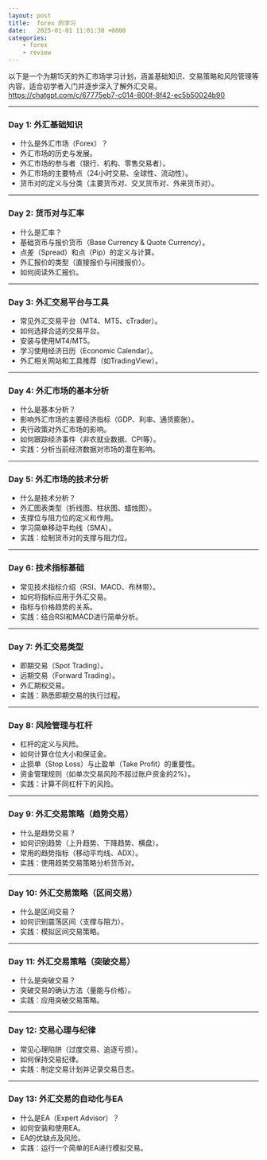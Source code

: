 ```yaml
---
layout: post
title:  forex 的学习
date:   2025-01-01 11:01:30 +0800
categories: 
    - forex
    - review
---
```


以下是一个为期15天的外汇市场学习计划，涵盖基础知识、交易策略和风险管理等内容，适合初学者入门并逐步深入了解外汇交易。
https://chatgpt.com/c/67775eb7-c014-800f-8f42-ec5b50024b90

---

### **Day 1: 外汇基础知识**
- 什么是外汇市场（Forex）？
- 外汇市场的历史与发展。
- 外汇市场的参与者（银行、机构、零售交易者）。
- 外汇市场的主要特点（24小时交易、全球性、流动性）。
- 货币对的定义与分类（主要货币对、交叉货币对、外来货币对）。

---

### **Day 2: 货币对与汇率**
- 什么是汇率？
- 基础货币与报价货币（Base Currency & Quote Currency）。
- 点差（Spread）和点（Pip）的定义与计算。
- 外汇报价的类型（直接报价与间接报价）。
- 如何阅读外汇报价。

---

### **Day 3: 外汇交易平台与工具**
- 常见外汇交易平台（MT4、MT5、cTrader）。
- 如何选择合适的交易平台。
- 安装与使用MT4/MT5。
- 学习使用经济日历（Economic Calendar）。
- 外汇相关网站和工具推荐（如TradingView）。

---

### **Day 4: 外汇市场的基本分析**
- 什么是基本分析？
- 影响外汇市场的主要经济指标（GDP、利率、通货膨胀）。
- 央行政策对外汇市场的影响。
- 如何跟踪经济事件（非农就业数据、CPI等）。
- 实践：分析当前经济数据对市场的潜在影响。

---

### **Day 5: 外汇市场的技术分析**
- 什么是技术分析？
- 外汇图表类型（折线图、柱状图、蜡烛图）。
- 支撑位与阻力位的定义和作用。
- 学习简单移动平均线（SMA）。
- 实践：绘制货币对的支撑与阻力位。

---

### **Day 6: 技术指标基础**
- 常见技术指标介绍（RSI、MACD、布林带）。
- 如何将指标应用于外汇交易。
- 指标与价格趋势的关系。
- 实践：结合RSI和MACD进行简单分析。

---

### **Day 7: 外汇交易类型**
- 即期交易（Spot Trading）。
- 远期交易（Forward Trading）。
- 外汇期权交易。
- 实践：熟悉即期交易的执行过程。

---

### **Day 8: 风险管理与杠杆**
- 杠杆的定义与风险。
- 如何计算仓位大小和保证金。
- 止损单（Stop Loss）与止盈单（Take Profit）的重要性。
- 资金管理规则（如单次交易风险不超过账户资金的2%）。
- 实践：计算不同杠杆下的风险。

---

### **Day 9: 外汇交易策略（趋势交易）**
- 什么是趋势交易？
- 如何识别趋势（上升趋势、下降趋势、横盘）。
- 常用的趋势指标（移动平均线、ADX）。
- 实践：使用趋势交易策略分析货币对。

---

### **Day 10: 外汇交易策略（区间交易）**
- 什么是区间交易？
- 如何识别震荡区间（支撑与阻力）。
- 实践：模拟区间交易策略。

---

### **Day 11: 外汇交易策略（突破交易）**
- 什么是突破交易？
- 突破交易的确认方法（量能与价格）。
- 实践：应用突破交易策略。

---

### **Day 12: 交易心理与纪律**
- 常见心理陷阱（过度交易、追逐亏损）。
- 如何保持交易纪律。
- 实践：制定交易计划并记录交易日志。

---

### **Day 13: 外汇交易的自动化与EA**
- 什么是EA（Expert Advisor）？
- 如何安装和使用EA。
- EA的优缺点及风险。
- 实践：运行一个简单的EA进行模拟交易。